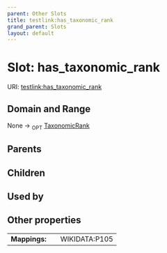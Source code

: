 ```yaml
---
parent: Other Slots
title: testlink:has_taxonomic_rank
grand_parent: Slots
layout: default
---
```


# Slot: has_taxonomic_rank




URI: [testlink:has_taxonomic_rank](https://w3id.org/testlink/vocab/has_taxonomic_rank)

## Domain and Range

None ->  <sub>OPT</sub> [TaxonomicRank](TaxonomicRank.md)

## Parents


## Children


## Used by


## Other properties

|  |  |  |
| --- | --- | --- |
| **Mappings:** | | WIKIDATA:P105 |

